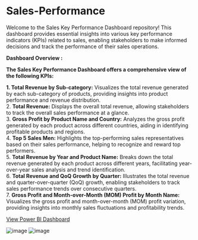 # Sales-Performance
Welcome to the Sales Key Performance Dashboard repository! This dashboard provides essential insights into various key performance indicators (KPIs) related to sales, enabling stakeholders to make informed decisions and track the performance of their sales operations.

**Dashboard Overview :<br>**

**The Sales Key Performance Dashboard offers a comprehensive view of the following KPIs:<br>**

**1. Total Revenue by Sub-category:** Visualizes the total revenue generated by each sub-category of products, providing insights into product performance and revenue distribution.<br>
2. **Total Revenue:** Displays the overall total revenue, allowing stakeholders to track the overall sales performance at a glance.<br>
3. **Gross Profit by Product Name and Country:** Analyzes the gross profit generated by each product across different countries, aiding in identifying profitable products and regions.<br>
4. **Top 5 Sales Men:** Highlights the top-performing sales representatives based on their sales performance, helping to recognize and reward top performers.<br>
5. **Total Revenue by Year and Product Name:** Breaks down the total revenue generated by each product across different years, facilitating year-over-year sales analysis and trend identification.<br>
6. **Total Revenue and QoQ Growth by Quarter:** Illustrates the total revenue and quarter-over-quarter (QoQ) growth, enabling stakeholders to track sales performance trends over consecutive quarters.<br>
7. **Gross Profit and Month-over-Month (MOM) Profit by Month Name:** Visualizes the gross profit and month-over-month (MOM) profit variation, providing insights into monthly sales fluctuations and profitability trends.

[View Power BI Dashboard](https://app.powerbi.com/groups/me/reports/d35ac045-ae39-4e29-be3c-e4a9e2cc6a05/ReportSection?experience=power-bi)


![image](https://github.com/sagarkumarmishra/Sales-Performance/assets/80491632/6222ed9a-2f3b-409e-b089-62910b4172e4)
![image](https://github.com/sagarkumarmishra/Sales-Performance/assets/80491632/150ad3fc-2157-4c38-ba04-6f5a9fd636fc)

